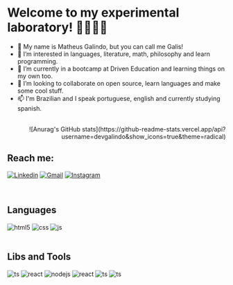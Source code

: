 
# Welcome to my experimental laboratory! 👨🏽‍🔬🧪

- 👔 My name is Matheus Galindo, but you can call me Galis!
- 👀 I’m interested in languages, literature, math, philosophy and learn programming.
- 🌱 I’m currently in a bootcamp at Driven Education and learning things on my own too.
- 💞️ I’m looking to collaborate on open source, learn languages and make some cool stuff.
- 📫 I'm Brazilian and I speak portuguese, english and currently studying spanish.
</br>

<div align="right">
![Anurag's GitHub stats](https://github-readme-stats.vercel.app/api?username=devgalindo&show_icons=true&theme=radical)
</div>

## Reach me:

[![Linkedin](https://img.shields.io/badge/LinkedIn-0077B5?style=for-the-badge&logo=linkedin&logoColor=white)](https://www.linkedin.com/in/matheus-galindo-aa911b243/)
[![Gmail](https://img.shields.io/badge/Gmail-EA4335?style=for-the-badge&logo=gmail&logoColor=white)](mailto:matheusgalindo1313@gmail.com)
[![Instagram](https://img.shields.io/badge/Instagram-E4405F?style=for-the-badge&logo=instagram&logoColor=white)](https://www.instagram.com/mathgallis/)

</br>

## Languages

<div style="display: inline_block">
  <img align="center" alt="html5" src="https://img.shields.io/badge/HTML5-E34F26?style=for-the-badge&logo=html5&logoColor=white" />
  <img align="center" alt="css" src="https://img.shields.io/badge/CSS3-1572B6?style=for-the-badge&logo=css3&logoColor=white" />
  <img align="center" alt="js" src="https://img.shields.io/badge/JavaScript-F7DF1E?style=for-the-badge&logo=javascript&logoColor=black" />
</div>

</br>

## Libs and Tools

<div style="display: inline_block">
  <img align="center" alt="ts" src="https://img.shields.io/badge/TypeScript-007ACC?style=for-the-badge&logo=typescript&logoColor=white" />
  <img align="center" alt="react" src="https://img.shields.io/badge/React-20232A?style=for-the-badge&logo=react&logoColor=61DAFB" />
  <img align="center" alt="nodejs" src="https://img.shields.io/badge/Node.js-43853D?style=for-the-badge&logo=node.js&logoColor=white" />
  <img align="center" alt="react" src="https://img.shields.io/badge/Express.js-404D59?style=for-the-badge" />
  <img align="center" alt="ts" src="https://img.shields.io/badge/PostgreSQL-316192?style=for-the-badge&logo=postgresql&logoColor=white" />
  <img align="center" alt="ts" src="https://img.shields.io/badge/MongoDB-4EA94B?style=for-the-badge&logo=mongodb&logoColor=white" />
</div>

